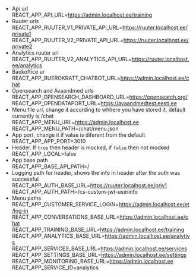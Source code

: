 - Api url  
REACT_APP_API_URL=https://admin.localhost.ee/training
- Ruuter urls  
REACT_APP_RUUTER_V1_PRIVATE_API_URL=https://ruuter.localhost.ee/private1
REACT_APP_RUUTER_V2_PRIVATE_API_URL=https://ruuter.localhost.ee/private2
- Analytics ruuter url  
REACT_APP_RUUTER_V2_ANALYTICS_API_URL=https://ruuter.localhost.ee/analytics
- Backoffice ur  
REACT_APP_BUEROKRATT_CHATBOT_URL=https://admin.localhost.ee/chat
- Opensearch and Avaandmed urls  
REACT_APP_OPENSEARCH_DASHBOARD_URL=https://opensearch.org/
REACT_APP_OPENDATAPORT_URL=https://avaandmedtest.eesti.ee
- Menu file url, change it according to whhere you have stored it, default currently is /chat  
REACT_APP_MENU_URL=https://admin.localhost.ee
REACT_APP_MENU_PATH=/chat/menu.json
- App port, change it if value is diferent from the default  
REACT_APP_APP_PORT=3010
- Header. If `true` then header is mocked, if `false` then not mocked  
REACT_APP_LOCAL=false
- App base path  
REACT_APP_BASE_API_PATH=/
- Logging path for header, shows the info in header after the auth was successful  
REACT_APP_AUTH_BASE_URL=https://ruuter.localhost.ee/priv1
REACT_APP_AUTH_PATH=/cs-custom-jwt-userinfo
- Menu paths  
REACT_APP_CUSTOMER_SERVICE_LOGIN=https://admin.localhost.ee/et/log-in
REACT_APP_CONVERSATIONS_BASE_URL=https://admin.localhost.ee/chat
REACT_APP_TRAINING_BASE_URL=https://admin.localhost.ee/training
REACT_APP_ANALYTICS_BASE_URL=https://admin.localhost.ee/analytivs
REACT_APP_SERVICES_BASE_URL=https://admin.localhost.ee/services
REACT_APP_SETTINGS_BASE_URL=https://admin.localhost.ee/settings
REACT_APP_MONITORING_BASE_URL=https://admin.localhost.ee
REACT_APP_SERVICE_ID=analytics
